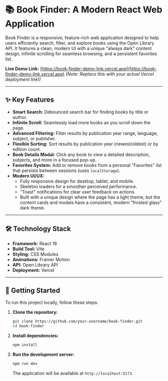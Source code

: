 # 📚 Book Finder: A Modern React Web Application

Book Finder is a responsive, feature-rich web application designed to help users efficiently search, filter, and explore books using the Open Library API. It features a clean, modern UI with a unique "always dark" content design, infinite scrolling for seamless browsing, and a persistent favorites list.

**Live Demo Link:** [https://book-finder-demo-link.vercel.app](https://book-finder-demo-link.vercel.app) 
*(Note: Replace this with your actual Vercel deployment link!)*

---

## ✨ Key Features

*   **Smart Search:** Debounced search bar for finding books by title or author.
*   **Infinite Scroll:** Seamlessly load more books as you scroll down the page.
*   **Advanced Filtering:** Filter results by publication year range, language, subject, or publisher.
*   **Flexible Sorting:** Sort results by publication year (newest/oldest) or by edition count.
*   **Book Details Modal:** Click any book to view a detailed description, subjects, and more in a focused pop-up.
*   **Favorites System:** Add or remove books from a personal "Favorites" list that persists between sessions (uses `localStorage`).
*   **Modern UI/UX:**
    *   Fully responsive design for desktop, tablet, and mobile.
    *   Skeleton loaders for a smoother perceived performance.
    *   "Toast" notifications for clear user feedback on actions.
    *   Built with a unique design where the page has a light theme, but the content cards and modals have a consistent, modern "frosted glass" dark theme.

---

## 🛠️ Technology Stack

*   **Framework:** React 18
*   **Build Tool:** Vite
*   **Styling:** CSS Modules
*   **Animations:** Framer Motion
*   **API:** Open Library API
*   **Deployment:** Vercel

---

## 🚀 Getting Started

To run this project locally, follow these steps:

1.  **Clone the repository:**
    ```bash
    git clone https://github.com/your-username/book-finder.git
    cd book-finder
    ```

2.  **Install dependencies:**
    ```bash
    npm install
    ```

3.  **Run the development server:**
    ```bash
    npm run dev
    ```
    The application will be available at `http://localhost:5173`.
